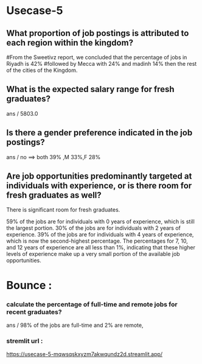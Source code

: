 # Usecase-5

## What proportion of job postings is attributed to each region within the kingdom?

#From the Sweetivz report, we concluded that the percentage of jobs in Riyadh is 42%
#followed by Mecca with 24% and madinh 14% then the rest of the cities of the Kingdom.

## What is the expected salary range for fresh graduates?
ans / 5803.0


## Is there a gender preference indicated in the job postings?
 ans / no ==> both 39% ,M 33%,F 28% 

## Are job opportunities predominantly targeted at individuals with experience, or is there room for fresh graduates as well?

There is significant room for fresh graduates.

59% of the jobs are for individuals with 0 years of experience, which is still the largest portion.
30% of the jobs are for individuals with 2 years of experience.
39% of the jobs are for individuals with 4 years of experience, which is now the second-highest percentage.
The percentages for 7, 10, and 12 years of experience are all less than 1%, indicating that these higher levels of experience make up a very small portion of the available job opportunities.


# Bounce :

 ### calculate the percentage of full-time and remote jobs for recent graduates?
 ans / 98% of the jobs are full-time and 2% are remote,

 
### stremlit url :
 https://usecase-5-mqwsqskxyzm7akwqundz2d.streamlit.app/